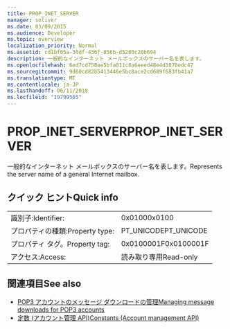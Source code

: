 ```yaml
---
title: PROP_INET_SERVER
manager: soliver
ms.date: 03/09/2015
ms.audience: Developer
ms.topic: overview
localization_priority: Normal
ms.assetid: cd1bf05a-30df-436f-856b-d5280c20b694
description: 一般的なインターネット メールボックスのサーバー名を表します。
ms.openlocfilehash: 6ed7cd758ae5bfa011c8a6eeed48e4d3870edc47
ms.sourcegitcommit: 9d60cd82b5413446e5bc8ace2cd689f683fb41a7
ms.translationtype: MT
ms.contentlocale: ja-JP
ms.lasthandoff: 06/11/2018
ms.locfileid: "19799565"
---
```

# <a name="propinetserver"></a><span data-ttu-id="fe180-103">PROP_INET_SERVER</span><span class="sxs-lookup"><span data-stu-id="fe180-103">PROP_INET_SERVER</span></span>

<span data-ttu-id="fe180-104">一般的なインターネット メールボックスのサーバー名を表します。</span><span class="sxs-lookup"><span data-stu-id="fe180-104">Represents the server name of a general Internet mailbox.</span></span>
  
## <a name="quick-info"></a><span data-ttu-id="fe180-105">クイック ヒント</span><span class="sxs-lookup"><span data-stu-id="fe180-105">Quick info</span></span>

|||
|:-----|:-----|
|<span data-ttu-id="fe180-106">識別子:</span><span class="sxs-lookup"><span data-stu-id="fe180-106">Identifier:</span></span>  <br/> |<span data-ttu-id="fe180-107">0x0100</span><span class="sxs-lookup"><span data-stu-id="fe180-107">0x0100</span></span>  <br/> |
|<span data-ttu-id="fe180-108">プロパティの種類:</span><span class="sxs-lookup"><span data-stu-id="fe180-108">Property type:</span></span>  <br/> |<span data-ttu-id="fe180-109">PT_UNICODE</span><span class="sxs-lookup"><span data-stu-id="fe180-109">PT_UNICODE</span></span>  <br/> |
|<span data-ttu-id="fe180-110">プロパティ タグ。</span><span class="sxs-lookup"><span data-stu-id="fe180-110">Property tag:</span></span>  <br/> |<span data-ttu-id="fe180-111">0x0100001F</span><span class="sxs-lookup"><span data-stu-id="fe180-111">0x0100001F</span></span>  <br/> |
|<span data-ttu-id="fe180-112">アクセス:</span><span class="sxs-lookup"><span data-stu-id="fe180-112">Access:</span></span>  <br/> |<span data-ttu-id="fe180-113">読み取り専用</span><span class="sxs-lookup"><span data-stu-id="fe180-113">Read-only</span></span>  <br/> |
   
## <a name="see-also"></a><span data-ttu-id="fe180-114">関連項目</span><span class="sxs-lookup"><span data-stu-id="fe180-114">See also</span></span>

- [<span data-ttu-id="fe180-115">POP3 アカウントのメッセージ ダウンロードの管理</span><span class="sxs-lookup"><span data-stu-id="fe180-115">Managing message downloads for POP3 accounts</span></span>](managing-message-downloads-for-pop3-accounts.md) 
- [<span data-ttu-id="fe180-116">定数 (アカウント管理 API)</span><span class="sxs-lookup"><span data-stu-id="fe180-116">Constants (Account management API)</span></span>](constants-account-management-api.md)

